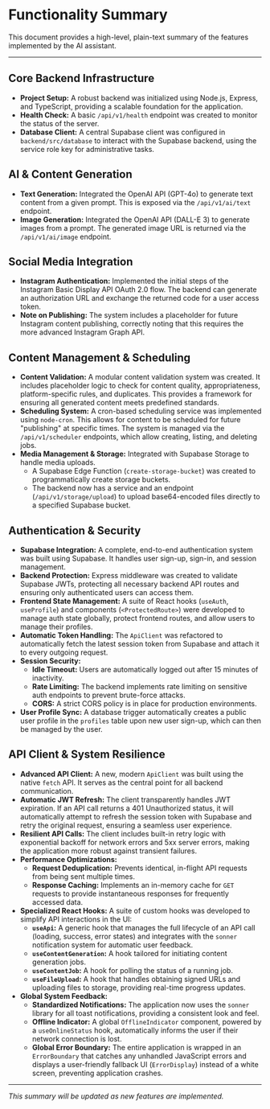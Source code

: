 # Functionality Summary

This document provides a high-level, plain-text summary of the features implemented by the AI assistant.

---

## Core Backend Infrastructure
- **Project Setup:** A robust backend was initialized using Node.js, Express, and TypeScript, providing a scalable foundation for the application.
- **Health Check:** A basic `/api/v1/health` endpoint was created to monitor the status of the server.
- **Database Client:** A central Supabase client was configured in `backend/src/database` to interact with the Supabase backend, using the service role key for administrative tasks.

## AI & Content Generation
- **Text Generation:** Integrated the OpenAI API (GPT-4o) to generate text content from a given prompt. This is exposed via the `/api/v1/ai/text` endpoint.
- **Image Generation:** Integrated the OpenAI API (DALL-E 3) to generate images from a prompt. The generated image URL is returned via the `/api/v1/ai/image` endpoint.

## Social Media Integration
- **Instagram Authentication:** Implemented the initial steps of the Instagram Basic Display API OAuth 2.0 flow. The backend can generate an authorization URL and exchange the returned code for a user access token.
- **Note on Publishing:** The system includes a placeholder for future Instagram content publishing, correctly noting that this requires the more advanced Instagram Graph API.

## Content Management & Scheduling
- **Content Validation:** A modular content validation system was created. It includes placeholder logic to check for content quality, appropriateness, platform-specific rules, and duplicates. This provides a framework for ensuring all generated content meets predefined standards.
- **Scheduling System:** A cron-based scheduling service was implemented using `node-cron`. This allows for content to be scheduled for future "publishing" at specific times. The system is managed via the `/api/v1/scheduler` endpoints, which allow creating, listing, and deleting jobs.
- **Media Management & Storage:** Integrated with Supabase Storage to handle media uploads.
  - A Supabase Edge Function (`create-storage-bucket`) was created to programmatically create storage buckets.
  - The backend now has a service and an endpoint (`/api/v1/storage/upload`) to upload base64-encoded files directly to a specified Supabase bucket.

## Authentication & Security
- **Supabase Integration:** A complete, end-to-end authentication system was built using Supabase. It handles user sign-up, sign-in, and session management.
- **Backend Protection:** Express middleware was created to validate Supabase JWTs, protecting all necessary backend API routes and ensuring only authenticated users can access them.
- **Frontend State Management:** A suite of React hooks (`useAuth`, `useProfile`) and components (`<ProtectedRoute>`) were developed to manage auth state globally, protect frontend routes, and allow users to manage their profiles.
- **Automatic Token Handling:** The `ApiClient` was refactored to automatically fetch the latest session token from Supabase and attach it to every outgoing request.
- **Session Security:**
  - **Idle Timeout:** Users are automatically logged out after 15 minutes of inactivity.
  - **Rate Limiting:** The backend implements rate limiting on sensitive auth endpoints to prevent brute-force attacks.
  - **CORS:** A strict CORS policy is in place for production environments.
- **User Profile Sync:** A database trigger automatically creates a public user profile in the `profiles` table upon new user sign-up, which can then be managed by the user.

## API Client & System Resilience
- **Advanced API Client:** A new, modern `ApiClient` was built using the native `fetch` API. It serves as the central point for all backend communication.
- **Automatic JWT Refresh:** The client transparently handles JWT expiration. If an API call returns a 401 Unauthorized status, it will automatically attempt to refresh the session token with Supabase and retry the original request, ensuring a seamless user experience.
- **Resilient API Calls:** The client includes built-in retry logic with exponential backoff for network errors and 5xx server errors, making the application more robust against transient failures.
- **Performance Optimizations:**
  - **Request Deduplication:** Prevents identical, in-flight API requests from being sent multiple times.
  - **Response Caching:** Implements an in-memory cache for `GET` requests to provide instantaneous responses for frequently accessed data.
- **Specialized React Hooks:** A suite of custom hooks was developed to simplify API interactions in the UI:
  - **`useApi`:** A generic hook that manages the full lifecycle of an API call (loading, success, error states) and integrates with the `sonner` notification system for automatic user feedback.
  - **`useContentGeneration`:** A hook tailored for initiating content generation jobs.
  - **`useContentJob`:** A hook for polling the status of a running job.
  - **`useFileUpload`:** A hook that handles obtaining signed URLs and uploading files to storage, providing real-time progress updates.
- **Global System Feedback:**
  - **Standardized Notifications:** The application now uses the `sonner` library for all toast notifications, providing a consistent look and feel.
  - **Offline Indicator:** A global `OfflineIndicator` component, powered by a `useOnlineStatus` hook, automatically informs the user if their network connection is lost.
  - **Global Error Boundary:** The entire application is wrapped in an `ErrorBoundary` that catches any unhandled JavaScript errors and displays a user-friendly fallback UI (`ErrorDisplay`) instead of a white screen, preventing application crashes.

---
*This summary will be updated as new features are implemented.* 
